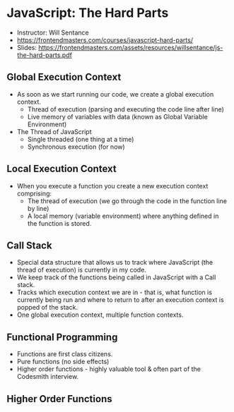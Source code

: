 # JavaScript: The Hard Parts

* Instructor: Will Sentance
* <https://frontendmasters.com/courses/javascript-hard-parts/>
* Slides: <https://frontendmasters.com/assets/resources/willsentance/js-the-hard-parts.pdf>

## Global Execution Context

* As soon as we start running our code, we create a global execution context.
  * Thread of execution (parsing and executing the code line after line)
  * Live memory of variables with data (known as Global Variable Environment)
* The Thread of JavaScript
  * Single threaded (one thing at a time)
  * Synchronous execution (for now)

## Local Execution Context

* When you execute a function you create a new execution context comprising:
  * The thread of execution (we go through the code in the function line by line)
  * A local memory (variable environment) where anything defined in the function is stored.

## Call Stack

* Special data structure that allows us to track where JavaScript (the thread of execution) is currently in my code.
* We keep track of the functions being called in JavaScript with a Call stack.
* Tracks which execution context we are in - that is, what function is currently being run and where to return to after an execution context is popped of the stack.
* One global execution context, multiple function contexts.

## Functional Programming

* Functions are first class citizens.
* Pure functions (no side effects)
* Higher order functions - highly valuable tool & often part of the Codesmith interview.

## Higher Order Functions